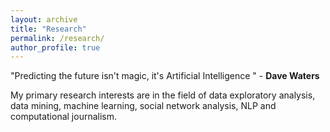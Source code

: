 ```yaml
---
layout: archive
title: "Research"
permalink: /research/
author_profile: true
---
```



"Predicting the future isn't magic, it's Artificial Intelligence "  - <b> Dave Waters </b>



My primary research interests are in the field of data exploratory analysis, data mining, machine learning, social network analysis, NLP and computational journalism.

